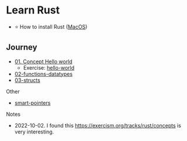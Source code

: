 # Learn Rust

* ⭐ How to install Rust ([MacOS](installation/how-to-install-rust-on-macos.md))

## Journey

* [01. Concept Hello world](concepts/hello-world)
  * Exercise: [hello-world]()
* [02-functions-datatypes](lesson02-functions-datatypes)
* [03-structs](lesson03-structs)

Other

* [smart-pointers](smart-pointers)

Notes 

* 2022-10-02. I found this https://exercism.org/tracks/rust/concepts is very interesting. 